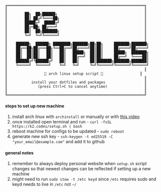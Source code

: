     ╔═══════════════════════════════════════════════════════════════╗
    ║                                                               ║
    ║        ██╗  ██╗██████╗                                        ║
    ║        ██║ ██╔╝╚════██╗                                       ║
    ║        █████╔╝  █████╔╝                                       ║
    ║        ██╔═██╗ ██╔═══╝                                        ║
    ║        ██║  ██╗███████╗                                       ║
    ║        ╚═╝  ╚═╝╚══════╝                                       ║
    ║                                                               ║
    ║    ██████╗  ██████╗ ████████╗███████╗██╗██╗     ███████╗███████╗
    ║    ██╔══██╗██╔═══██╗╚══██╔══╝██╔════╝██║██║     ██╔════╝██╔════╝
    ║    ██║  ██║██║   ██║   ██║   █████╗  ██║██║     █████╗  ███████╗
    ║    ██║  ██║██║   ██║   ██║   ██╔══╝  ██║██║     ██╔══╝  ╚════██║
    ║    ██████╔╝╚██████╔╝   ██║   ██║     ██║███████╗███████╗███████║
    ║    ╚═════╝  ╚═════╝    ╚═╝   ╚═╝     ╚═╝╚══════╝╚══════╝╚══════╝
    ║                                                               ║
    ║                 🐧 arch linux setup script 🐧                 ║
    ║                                                               ║
    ║           install your dotfiles and packages                  ║
    ║              (press Ctrl+C to cancel anytime)                 ║
    ║                                                               ║
    ╚═══════════════════════════════════════════════════════════════╝
#### steps to set up new machine 
1. install arch linux with `archinstall` or manually or with [this video](https://www.youtube.com/watch?v=fFxWuYui2LI)
2. once installed open terminal and run - `curl -fsSL https://k2.codes/setup.sh | bash`
3. reboot machine for configs to be updated - `sudo reboot`
4. generate new ssh key - `ssh-keygen -t ed25519 -C "your_email@example.com"` and add it to github


#### general notes
1. remember to always deploy personal website when `setup.sh` script changes so that newest changes can be reflected if setting up a new machine
2. might need to run `sudo stow -t /etc keyd` since `/etc` requires sudo and keyd needs to live in `/etc` not `~/` 
